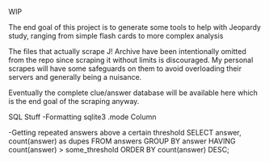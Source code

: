 WIP

The end goal of this project is to generate some tools to help with Jeopardy study, ranging from simple flash cards to more complex analysis

The files that actually scrape J! Archive have been intentionally omitted from the repo since scraping it without limits is discouraged.  My personal scrapes will have some safeguards on them to avoid overloading their servers and generally being a nuisance.

Eventually the complete clue/answer database will be available here which is the end goal of the scraping anyway.

SQL Stuff
-Formatting sqlite3
.mode Column

-Getting repeated answers above a certain threshold
SELECT answer, count(answer) as dupes
FROM answers
GROUP BY answer
HAVING count(answer) > some_threshold
ORDER BY count(answer) DESC;